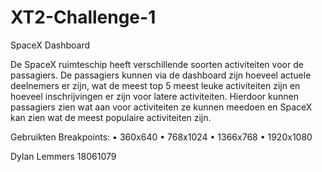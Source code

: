 # XT2-Challenge-1
 SpaceX Dashboard

De SpaceX ruimteschip heeft verschillende soorten activiteiten voor de passagiers. De passagiers kunnen via de dashboard zijn hoeveel actuele deelnemers er zijn, wat de meest top 5 meest leuke activiteiten zijn en hoeveel inschrijvingen er zijn voor latere activiteiten. Hierdoor kunnen passagiers zien wat aan voor activiteiten ze kunnen meedoen en SpaceX kan zien wat de meest populaire activiteiten zijn.

Gebruikten Breakpoints:
•	360x640
•	768x1024
•	1366x768
•	1920x1080

Dylan Lemmers 18061079